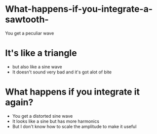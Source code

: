 # What-happens-if-you-integrate-a-sawtooth-
You get a peculiar wave

# It's like a triangle
* but also like a sine wave
* It doesn't sound very bad and it's got alot of bite

# What happens if you integrate it again?
* You get a distorted sine wave
* It looks like a sine but has more harmonics
* But I don't know how to scale the amplitude to make it useful
